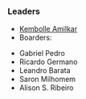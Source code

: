 ### Leaders

* [Kembolle Amilkar](mailto:kembolle@owasp.org)
* Boarders:
- Gabriel Pedro
- Ricardo Germano
- Leandro Barata
- Saron Milhomem
- Alison S. Ribeiro